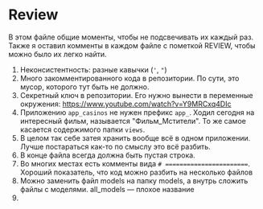 # Review

В этом файле общие моменты, чтобы не подсвечивать их каждый раз. Также я оставил комменты в каждом файле с пометкой REVIEW, чтобы можно было их легко найти.


1. Неконсистентность: разные кавычки (`'`, `"`)
2. Много закомментированного кода в репозитории. По сути, это мусор, которого тут быть не должно.
3. Секретный ключ в репозитории. Его нужно вынести в переменные окружения: https://www.youtube.com/watch?v=Y9MRCxq4DIc
4. Приложению `app_casinos` не нужен префикс `app_`. Ходил сегодня на интересный фильм, называется "Фильм_Мстители". То же самое касается содержимого папки `views`.
5. В целом так себе затея хранить вообще всё в одном приложении. Лучше постараться как-то по смыслу это всё разбить.
6. В конце файла всегда должна быть пустая строка.
7. Во многих местах есть комменты вида `# =======================`. Хороший показатель, что код можно разбить на несколько файлов
8. Можно заменить файл models на папку models, а внутрь сложить файлы с моделями. all_models — плохое название
9. 

